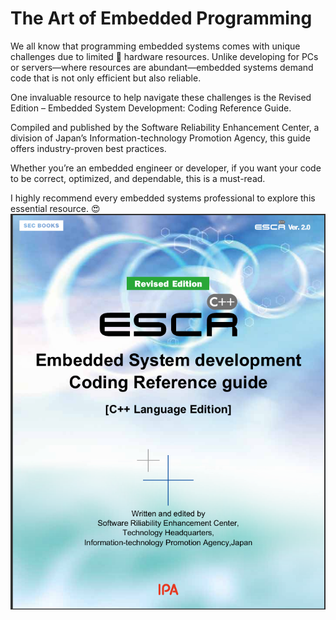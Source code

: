 
# The Art of Embedded Programming



We all know that programming embedded systems comes with unique challenges due to limited 🤔 hardware resources. Unlike developing for PCs or servers—where resources are abundant—embedded systems demand code that is not only efficient but also reliable.



One invaluable resource to help navigate these challenges is the Revised Edition – Embedded System Development: Coding Reference Guide.

Compiled and published by the Software Reliability Enhancement Center, a division of Japan’s Information-technology Promotion Agency, this guide offers industry-proven best practices.



Whether you’re an embedded engineer or developer, if you want your code to be correct, optimized, and dependable, this is a must-read.

I highly recommend every embedded systems professional to explore this essential resource. 😍 
![Embedded System Coding Reference](escr.png)

